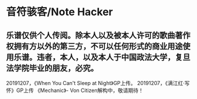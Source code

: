 # 音符骇客/Note Hacker
## 乐谱仅供个人传阅。除本人以及被本人许可的歌曲著作权拥有方以外的第三方，不可以任何形式的商业用途使用乐谱。违者，本人，以及本人于中国政法大学，复旦法学院毕业的朋友，必究。
20191207，《When You Can't Sleep at Night》GP上传。
20191207，《满江红·写怀》GP上传
《Mechanic》- Von Citizen解构中，敬请期待！
